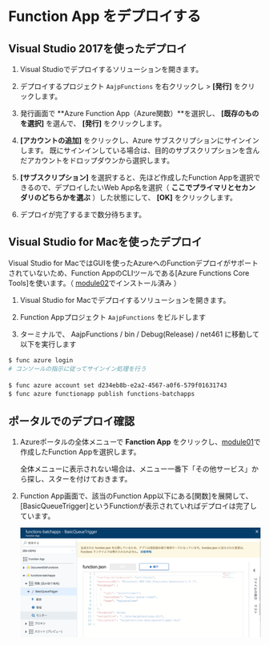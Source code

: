 # Function App をデプロイする

## Visual Studio 2017を使ったデプロイ

1. Visual Studioでデプロイするソリューションを開きます。

1. デプロイするプロジェクト ```AajpFunctions``` を右クリックし > **[発行]** をクリックします。

1. 発行画面で **Azure Function App（Azure関数）**を選択し、 **[既存のものを選択]** を選んで、 **[発行]** をクリックします。

1. **[アカウントの追加]** をクリックし、Azure サブスクリプションにサインインします。 既にサインインしている場合は、目的のサブスクリプションを含んだアカウントをドロップダウンから選択します。

1. **[サブスクリプション]** を選択すると、先ほど作成したFunction Appを選択できるので、デプロイしたいWeb App名を選択（ **ここでプライマリとセカンダリのどちらかを選ぶ** ）した状態にして、 **[OK]** をクリックします。

1. デプロイが完了するまで数分待ちます。

## Visual Studio for Macを使ったデプロイ

Visual Studio for MacではGUIを使ったAzureへのFunctionデプロイがサポートされていないため、Function AppのCLIツールである[Azure Functions Core Tools]を使います。（ [module02](module02.md)でインストール済み ）

1. Visual Studio for Macでデプロイするソリューションを開きます。

1. Function Appプロジェクト ```AajpFunctions``` をビルドします

1. ターミナルで、 AajpFunctions / bin / Debug(Release) / net461 に移動して以下を実行します

```bash
$ func azure login
# コンソールの指示に従ってサインイン処理を行う

$ func azure account set d234eb8b-e2a2-4567-a0f6-579f01631743
$ func azure functionapp publish functions-batchapps
```

## ポータルでのデプロイ確認

1. Azureポータルの全体メニューで **Fanction App** をクリックし、[module01](module01.md)で作成したFunction Appを選択します。

    全体メニューに表示されない場合は、メニュー一番下「その他サービス」から探し、スターを付けておきます。

1. Function App画面で、該当のFunction App以下にある[関数]を展開して、[BasicQueueTrigger]というFunctionが表示されていればデプロイは完了しています。

    ![m04-1](images/m04-1.png)
